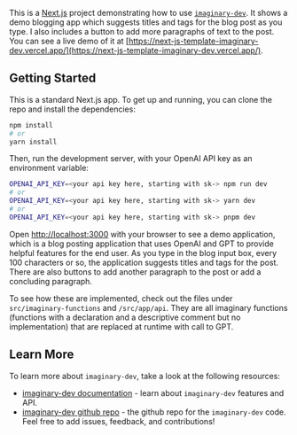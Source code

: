 This is a [Next.js](https://nextjs.org/) project demonstrating how to use [`imaginary-dev`](https://imaginary.dev/). It shows a demo blogging app which suggests titles and tags for the blog post as you type. I also includes a button to add more paragraphs of text to the post. You can see a live demo of it at [https://next-js-template-imaginary-dev.vercel.app/](https://next-js-template-imaginary-dev.vercel.app/).

## Getting Started

This is a standard Next.js app. To get up and running, you can clone the repo and install the dependencies:

```bash
npm install
# or
yarn install
```

Then, run the development server, with your OpenAI API key as an environment variable:

```bash
OPENAI_API_KEY=<your api key here, starting with sk-> npm run dev
# or
OPENAI_API_KEY=<your api key here, starting with sk-> yarn dev
# or
OPENAI_API_KEY=<your api key here, starting with sk-> pnpm dev
```

Open [http://localhost:3000](http://localhost:3000) with your browser to see a demo application, which is a blog posting application that uses OpenAI and GPT to provide helpful features for the end user. As you type in the blog input box, every 100 characters or so, the application suggests titles and tags for the post. There are also buttons to add another paragraph to the post or add a concluding paragraph.

To see how these are implemented, check out the files under `src/imaginary-functions` and `/src/app/api`. They are all imaginary functions (functions with a declaration and a descriptive comment but no implementation) that are replaced at runtime with call to GPT.

## Learn More

To learn more about `imaginary-dev`, take a look at the following resources:

- [imaginary-dev documentation](https://imaginary.dev/docs) - learn about `imaginary-dev` features and API.
- [imaginary-dev github repo](https://github.com/imaginary-dev/imaginary-dev) - the github repo for the `imaginary-dev` code. Feel free to add issues, feedback, and contributions!
